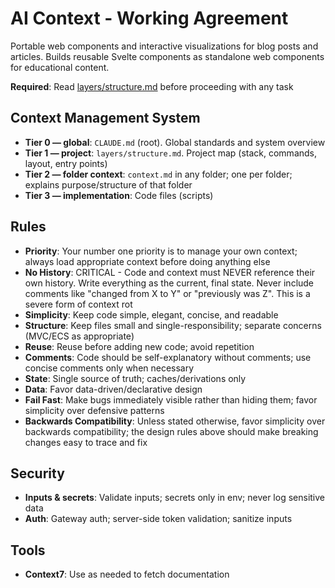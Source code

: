 # AI Context - Working Agreement

<project-description>
Portable web components and interactive visualizations for blog posts and articles. Builds reusable Svelte components as standalone web components for educational content.
</project-description>

**Required**: Read [layers/structure.md](layers/structure.md) before proceeding with any task

## Context Management System

- **Tier 0 — global**: `CLAUDE.md` (root). Global standards and system overview
- **Tier 1 — project**: `layers/structure.md`. Project map (stack, commands, layout, entry points)
- **Tier 2 — folder context**: `context.md` in any folder; one per folder; explains purpose/structure of that folder
- **Tier 3 — implementation**: Code files (scripts)

## Rules

- **Priority**: Your number one priority is to manage your own context; always load appropriate context before doing anything else
- **No History**: CRITICAL - Code and context must NEVER reference their own history. Write everything as the current, final state. Never include comments like "changed from X to Y" or "previously was Z". This is a severe form of context rot
- **Simplicity**: Keep code simple, elegant, concise, and readable
- **Structure**: Keep files small and single-responsibility; separate concerns (MVC/ECS as appropriate)
- **Reuse**: Reuse before adding new code; avoid repetition
- **Comments**: Code should be self-explanatory without comments; use concise comments only when necessary
- **State**: Single source of truth; caches/derivations only
- **Data**: Favor data-driven/declarative design
- **Fail Fast**: Make bugs immediately visible rather than hiding them; favor simplicity over defensive patterns
- **Backwards Compatibility**: Unless stated otherwise, favor simplicity over backwards compatibility; the design rules above should make breaking changes easy to trace and fix

## Security

- **Inputs & secrets**: Validate inputs; secrets only in env; never log sensitive data
- **Auth**: Gateway auth; server-side token validation; sanitize inputs

## Tools

- **Context7**: Use as needed to fetch documentation
